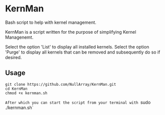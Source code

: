 # KernMan
Bash script to help with kernel management.

KernMan is a script written for the purpose of simplifying Kernel Managenemt.
	
Select the option 'List' to display all installed kernels. Select the option 'Purge' to display 
all kernels that can be removed and subsequently do so if desired.

## Usage
```
git clone https://github.com/NullArray/KernMan.git
cd KernMan
chmod +x kernman.sh
```

`After which you can start the script from your terminal with `sudo ./kernman.sh`
